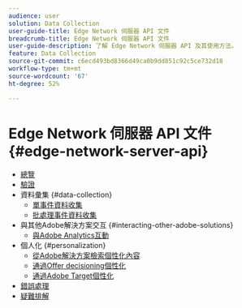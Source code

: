 ```yaml
---
audience: user
solution: Data Collection
user-guide-title: Edge Network 伺服器 API 文件
breadcrumb-title: Edge Network 伺服器 API 文件
user-guide-description: 了解 Edge Network 伺服器 API 及其使用方法。
feature: Data Collection
source-git-commit: c6ecd493bd8366d49ca0b9dd851c92c5ce732d18
workflow-type: tm+mt
source-wordcount: '67'
ht-degree: 52%

---
```



# Edge Network 伺服器 API 文件 {#edge-network-server-api}


* [總覽](overview.md)
* [驗證](authentication.md)
* 資料彙集 {#data-collection}
   * [單事件資料收集](interactive-data-collection.md)
   * [批處理事件資料收集](non-interactive-data-collection.md)
* 與其他Adobe解決方案交互 {#interacting-other-adobe-solutions}
   * [與Adobe Analytics互動](interacting-adobe-analytics.md)
* 個人化 {#personalization}
   * [從Adobe解決方案檢索個性化內容](personalization-overview.md)
   * [通過Offer decisioning個性化](personalization-offer-decisioning.md)
   * [通過Adobe Target個性化](personalization-target.md)
* [錯誤處理](error-handling.md)
* [疑難排解](troubleshooting.md)